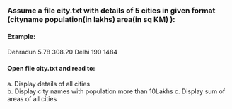 
### Assume a file city.txt with details of 5 cities in given format (cityname  population(in lakhs) area(in sq KM) ):

#### Example:
Dehradun 5.78 308.20
Delhi 190 1484


#### Open file city.txt and read to:

a.	Display details of all cities  
b.	Display city names with population more than 10Lakhs 
c.	Display sum of areas of all cities 
